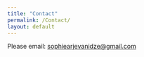 ```yaml
---
title: "Contact"
permalink: /Contact/
layout: default
---
```

Please email: sophiearjevanidze@gmail.com
